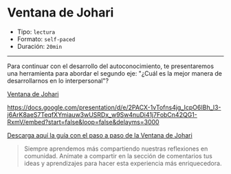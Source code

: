 # Ventana de Johari

* Tipo: `lectura`
* Formato: `self-paced`
* Duración: `20min`

***
Para continuar con el desarrollo del autoconocimiento, te presentaremos una
herramienta para abordar el segundo eje: "¿Cuál es la mejor manera
de desarrollarnos en lo interpersonal"?

[Ventana de Johari](https://vimeo.com/467947430)

https://docs.google.com/presentation/d/e/2PACX-1vTofns4jg_IcpO6IBh_l3-j6ArK8aeS7TeqfXYmiauw3wUSRDx_w9Sw4nuDi41j7FobCn42QG1-RxmV/embed?start=false&loop=false&delayms=3000

[Descarga aquí la guía con el paso a paso de la Ventana de Johari](https://drive.google.com/file/d/1_qjx3KBTTII7Sg9wlZhApgmiYULkGFms/view?usp=sharing)

> Siempre aprendemos más compartiendo nuestras reflexiones en comunidad.
Anímate a compartir en la sección de comentarios tus ideas y aprendizajes
para hacer esta experiencia más enriquecedora.
